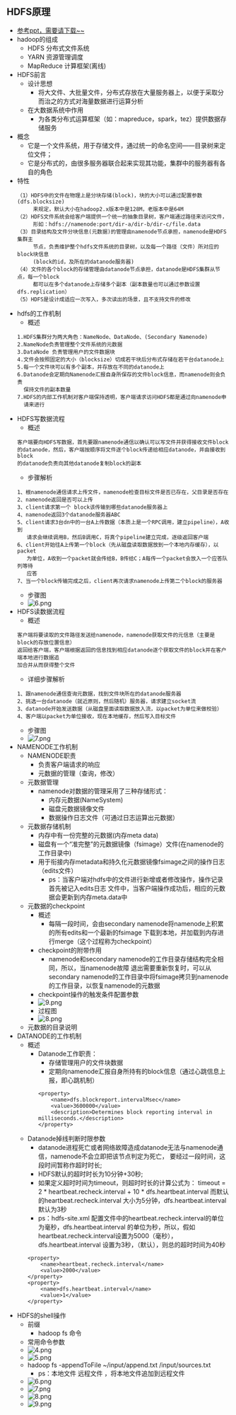 ## HDFS原理
* [参考ppt，需要请下载~~](https://zmonely.github.io/zmOnely/thirdWeek/hdfs.docx)
* hadoop的组成
	* HDFS  分布式文件系统
	* YARN  资源管理调度
	* MapReduce 计算框架(离线)
* HDFS前言
	* 设计思想
		* 将大文件、大批量文件，分布式存放在大量服务器上，以便于采取分而治之的方式对海量数据进行运算分析
	* 在大数据系统中作用
		* 为各类分布式运算框架（如：mapreduce，spark，tez）提供数据存储服务
* 概念
	* 它是一个文件系统，用于存储文件，通过统一的命名空间——目录树来定位文件；
	* 它是分布式的，由很多服务器联合起来实现其功能，集群中的服务器有各自的角色
* 特性
	```
	（1）HDFS中的文件在物理上是分块存储(block)，块的大小可以通过配置参数(dfs.blocksize)
	     来规定，默认大小在hadoop2.x版本中是128M，老版本中是64M
	（2）HDFS文件系统会给客户端提供一个统一的抽象目录树，客户端通过路径来访问文件，
		 形如：hdfs://namenode:port/dir-a/dir-b/dir-c/file.data
	（3）目录结构及文件分块信息(元数据)的管理由namenode节点承担，namenode是HDFS集群主
		 节点，负责维护整个hdfs文件系统的目录树，以及每一个路径（文件）所对应的block块信息
		 (block的id，及所在的datanode服务器)
	（4）文件的各个block的存储管理由datanode节点承担，datanode是HDFS集群从节点，每一个block
		 都可以在多个datanode上存储多个副本（副本数量也可以通过参数设置dfs.replication）
	（5）HDFS是设计成适应一次写入，多次读出的场景，且不支持文件的修改
	```
* hdfs的工作机制
	* 概述
	```
	1.HDFS集群分为两大角色：NameNode、DataNode、(Secondary Namenode)
	2.NameNode负责管理整个文件系统的元数据
	3.DataNode 负责管理用户的文件数据块
	4.文件会按照固定的大小（blocksize）切成若干块后分布式存储在若干台datanode上
	5.每一个文件块可以有多个副本，并存放在不同的datanode上
	6.Datanode会定期向Namenode汇报自身所保存的文件block信息，而namenode则会负责
	  保持文件的副本数量
	7.HDFS的内部工作机制对客户端保持透明，客户端请求访问HDFS都是通过向namenode申
	  请来进行
	```
* HDFS写数据流程
	* 概述
	```
	客户端要向HDFS写数据，首先要跟namenode通信以确认可以写文件并获得接收文件block
	的datanode，然后，客户端按顺序将文件逐个block传递给相应datanode，并由接收到block
	的datanode负责向其他datanode复制block的副本
	```
	* 步骤解析
	```
	1、根namenode通信请求上传文件，namenode检查目标文件是否已存在，父目录是否存在
	2、namenode返回是否可以上传
	3、client请求第一个 block该传输到哪些datanode服务器上
	4、namenode返回3个datanode服务器ABC
	5、client请求3台dn中的一台A上传数据（本质上是一个RPC调用，建立pipeline），A收到
	   请求会继续调用B，然后B调用C，将真个pipeline建立完成，逐级返回客户端
	6、client开始往A上传第一个block（先从磁盘读取数据放到一个本地内存缓存），以packet
	   为单位，A收到一个packet就会传给B，B传给C；A每传一个packet会放入一个应答队列等待
	   应答
	7、当一个block传输完成之后，client再次请求namenode上传第二个block的服务器
	```
	* 步骤图
	* ![6.png](https://upload-images.jianshu.io/upload_images/14467401-d960d06e2c35276f.png?imageMogr2/auto-orient/strip%7CimageView2/2/w/1240)
* HDFS读数据流程
	* 概述
	```
	客户端将要读取的文件路径发送给namenode，namenode获取文件的元信息（主要是block的存放位置信息）
	返回给客户端，客户端根据返回的信息找到相应datanode逐个获取文件的block并在客户端本地进行数据追
	加合并从而获得整个文件
	```
	* 详细步骤解析
	```
	1、跟namenode通信查询元数据，找到文件块所在的datanode服务器
	2、挑选一台datanode（就近原则，然后随机）服务器，请求建立socket流
	3、datanode开始发送数据（从磁盘里面读取数据放入流，以packet为单位来做校验）
	4、客户端以packet为单位接收，现在本地缓存，然后写入目标文件
	```
	* 步骤图
	* ![7.png](https://upload-images.jianshu.io/upload_images/14467401-ed65afb62ac5b345.png?imageMogr2/auto-orient/strip%7CimageView2/2/w/1240)
* NAMENODE工作机制
	* NAMENODE职责
		* 负责客户端请求的响应
		* 元数据的管理（查询，修改）
	* 元数据管理
		* namenode对数据的管理采用了三种存储形式：
			* 内存元数据(NameSystem)
			* 磁盘元数据镜像文件
			* 数据操作日志文件（可通过日志运算出元数据）	
	* 元数据存储机制
		* 内存中有一份完整的元数据(内存meta data)
		* 磁盘有一个“准完整”的元数据镜像（fsimage）文件(在namenode的工作目录中)
		* 用于衔接内存metadata和持久化元数据镜像fsimage之间的操作日志（edits文件）
			* ps：当客户端对hdfs中的文件进行新增或者修改操作，操作记录首先被记入edits日志
			      文件中，当客户端操作成功后，相应的元数据会更新到内存meta.data中	
	* 元数据的checkpoint
		* 概述
			* 每隔一段时间，会由secondary namenode将namenode上积累的所有edits和一个最新的fsimage
			  下载到本地，并加载到内存进行merge（这个过程称为checkpoint）
		* checkpoint的附带作用
			* namenode和secondary namenode的工作目录存储结构完全相同，所以，当namenode故障
			  退出需要重新恢复时，可以从secondary namenode的工作目录中将fsimage拷贝到namenode
			  的工作目录，以恢复namenode的元数据	
		* checkpoint操作的触发条件配置参数
		* ![9.png](https://upload-images.jianshu.io/upload_images/14467401-d5592267d239d4f2.png?imageMogr2/auto-orient/strip%7CimageView2/2/w/1240)
		* 过程图
		* ![8.png](https://upload-images.jianshu.io/upload_images/14467401-a8e787dff97c27ab.png?imageMogr2/auto-orient/strip%7CimageView2/2/w/1240)
	* 元数据的目录说明
* DATANODE的工作机制
	* 概述
		* Datanode工作职责：
			* 存储管理用户的文件块数据
			* 定期向namenode汇报自身所持有的block信息（通过心跳信息上报，即心跳机制）
			```
			<property>
				<name>dfs.blockreport.intervalMsec</name>
				<value>3600000</value>
				<description>Determines block reporting interval in milliseconds.</description>
			</property>
			```
	* Datanode掉线判断时限参数
		* datanode进程死亡或者网络故障造成datanode无法与namenode通信，namenode不会立即把该节点判定为死亡，
		  要经过一段时间，这段时间暂称作超时时长;
		* HDFS默认的超时时长为10分钟+30秒;
		* 如果定义超时时间为timeout，则超时时长的计算公式为：
		  timeout = 2 * heartbeat.recheck.interval + 10 * dfs.heartbeat.interval
		  而默认的heartbeat.recheck.interval 大小为5分钟，dfs.heartbeat.interval默认为3秒
		* ps：hdfs-site.xml 配置文件中的heartbeat.recheck.interval的单位为毫秒，dfs.heartbeat.interval
		  的单位为秒，所以，假如heartbeat.recheck.interval设置为5000（毫秒），dfs.heartbeat.interval
		  设置为3秒，（默认），则总的超时时间为40秒	
		```
		<property>
			<name>heartbeat.recheck.interval</name>
			<value>2000</value>
		</property>
		<property>
			<name>dfs.heartbeat.interval</name>
			<value>1</value>
		</property>
		```
* HDFS的shell操作		
	* 前缀 
		* hadoop fs 命令
	* 常用命令参数
	* ![4.png](https://upload-images.jianshu.io/upload_images/14467401-08a2d904e65e5a8d.png?imageMogr2/auto-orient/strip%7CimageView2/2/w/1240)
	* ![5.png](https://upload-images.jianshu.io/upload_images/14467401-7594d5edb3699160.png?imageMogr2/auto-orient/strip%7CimageView2/2/w/1240)
	* hadoop fs -appendToFile ~/input/append.txt /input/sources.txt
		* ps：本地文件 远程文件  ，将本地文件追加到远程文件
	* ![6.png](https://upload-images.jianshu.io/upload_images/14467401-f8ee91c647e2bee4.png?imageMogr2/auto-orient/strip%7CimageView2/2/w/1240)
	* ![7.png](https://upload-images.jianshu.io/upload_images/14467401-1a832150f3ca2b06.png?imageMogr2/auto-orient/strip%7CimageView2/2/w/1240)
	* ![8.png](https://upload-images.jianshu.io/upload_images/14467401-cb88bdcc42b7b297.png?imageMogr2/auto-orient/strip%7CimageView2/2/w/1240)
	* ![9.png](https://upload-images.jianshu.io/upload_images/14467401-5075dcf100f72490.png?imageMogr2/auto-orient/strip%7CimageView2/2/w/1240)

		

















